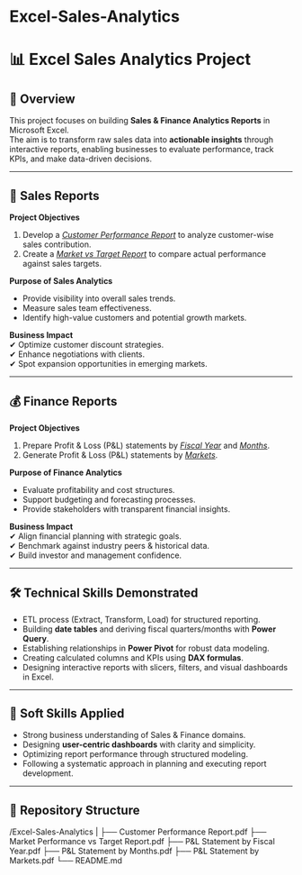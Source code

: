 # Excel-Sales-Analytics
# 📊 Excel Sales Analytics Project

## 🔹 Overview
This project focuses on building **Sales & Finance Analytics Reports** in Microsoft Excel.  
The aim is to transform raw sales data into **actionable insights** through interactive reports, enabling businesses to evaluate performance, track KPIs, and make data-driven decisions.

---

## 📑 Sales Reports

**Project Objectives**
1. Develop a _[Customer Performance Report](https://github.com/atif2786/Excel-Sales-Analytics/blob/main/Customer%20Performance%20Report.pdf)_ to analyze customer-wise sales contribution.  
2. Create a _[Market vs Target Report](https://github.com/atif2786/Excel-Sales-Analytics/blob/main/Market%20Performance%20vs%20Target%20Report.pdf)_ to compare actual performance against sales targets.

**Purpose of Sales Analytics**  
- Provide visibility into overall sales trends.  
- Measure sales team effectiveness.  
- Identify high-value customers and potential growth markets.  

**Business Impact**  
✔ Optimize customer discount strategies.  
✔ Enhance negotiations with clients.  
✔ Spot expansion opportunities in emerging markets.  

---

## 💰 Finance Reports

**Project Objectives**
1. Prepare Profit & Loss (P&L) statements by _[Fiscal Year](https://github.com/atif2786/Excel-Sales-Analytics/blob/main/P%26L%20Statement%20by%20Fiscal%20Year.pdf)_ and _[Months](https://github.com/atif2786/Excel-Sales-Analytics/blob/main/P%26L%20Statement%20by%20Months.pdf)_.  
2. Generate Profit & Loss (P&L) statements by _[Markets](https://github.com/atif2786/Excel-Sales-Analytics/blob/main/P%26L%20Statement%20by%20Markets.pdf)_.  

**Purpose of Finance Analytics**  
- Evaluate profitability and cost structures.  
- Support budgeting and forecasting processes.  
- Provide stakeholders with transparent financial insights.  

**Business Impact**  
✔ Align financial planning with strategic goals.  
✔ Benchmark against industry peers & historical data.  
✔ Build investor and management confidence.  

---

## 🛠️ Technical Skills Demonstrated
- ETL process (Extract, Transform, Load) for structured reporting.  
- Building **date tables** and deriving fiscal quarters/months with **Power Query**.  
- Establishing relationships in **Power Pivot** for robust data modeling.  
- Creating calculated columns and KPIs using **DAX formulas**.  
- Designing interactive reports with slicers, filters, and visual dashboards in Excel.  

---

## 🤝 Soft Skills Applied
- Strong business understanding of Sales & Finance domains.  
- Designing **user-centric dashboards** with clarity and simplicity.  
- Optimizing report performance through structured modeling.  
- Following a systematic approach in planning and executing report development.  

---

## 📂 Repository Structure

/Excel-Sales-Analytics
|
├── Customer Performance Report.pdf
├── Market Performance vs Target Report.pdf
├── P&L Statement by Fiscal Year.pdf
├── P&L Statement by Months.pdf
├── P&L Statement by Markets.pdf
└── README.md
